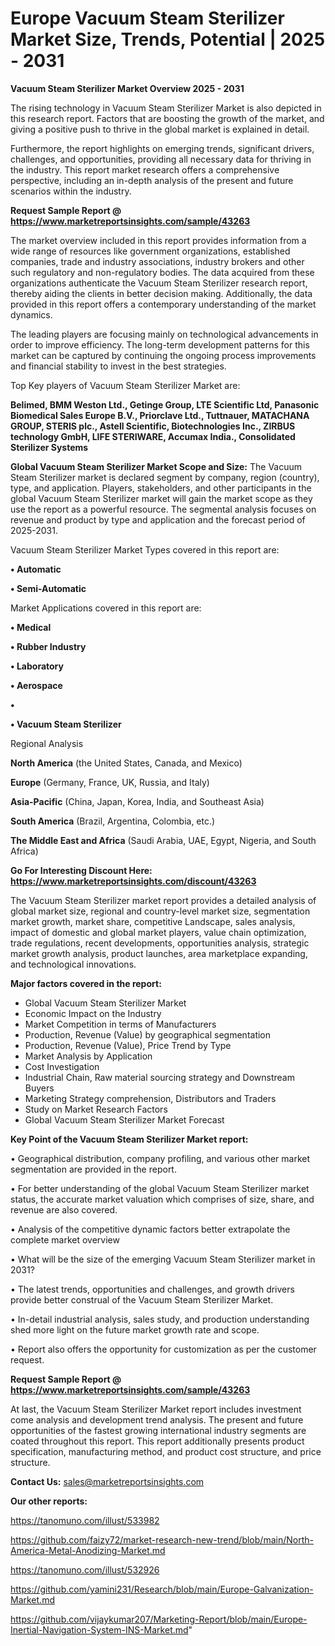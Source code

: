# Europe Vacuum Steam Sterilizer Market Size, Trends, Potential | 2025 - 2031

<Strong> Vacuum Steam Sterilizer Market Overview 2025 - 2031</strong>

The rising technology in Vacuum Steam Sterilizer Market is also depicted in this research report. Factors that are boosting the growth of the market, and giving a positive push to thrive in the global market is explained in detail.

Furthermore, the report highlights on emerging trends, significant drivers, challenges, and opportunities, providing all necessary data for thriving in the industry. This report market research offers a comprehensive perspective, including an in-depth analysis of the present and future scenarios within the industry.

<strong>Request Sample Report @ <a href=https://www.marketreportsinsights.com/sample/43263>https://www.marketreportsinsights.com/sample/43263</a></strong>

The market overview included in this report provides information from a wide range of resources like government organizations, established companies, trade and industry associations, industry brokers and other such regulatory and non-regulatory bodies. The data acquired from these organizations authenticate the Vacuum Steam Sterilizer research report, thereby aiding the clients in better decision making. Additionally, the data provided in this report offers a contemporary understanding of the market dynamics.

The leading players are focusing mainly on technological advancements in order to improve efficiency. The long-term development patterns for this market can be captured by continuing the ongoing process improvements and financial stability to invest in the best strategies.

Top Key players of Vacuum Steam Sterilizer Market are:

<strong>Belimed, BMM Weston Ltd., Getinge Group, LTE Scientific Ltd, Panasonic Biomedical Sales Europe B.V., Priorclave Ltd., Tuttnauer, MATACHANA GROUP, STERIS plc., Astell Scientific, Biotechnologies Inc., ZIRBUS technology GmbH, LIFE STERIWARE, Accumax India., Consolidated Sterilizer Systems</strong>

<strong><b>Global Vacuum Steam Sterilizer Market Scope and Size:</b></strong>
The Vacuum Steam Sterilizer market is declared segment by company, region (country), type, and application. Players, stakeholders, and other participants in the global Vacuum Steam Sterilizer market will gain the market scope as they use the report as a powerful resource. The segmental analysis focuses on revenue and product by type and application and the forecast period of 2025-2031.

Vacuum Steam Sterilizer Market Types covered in this report are:

<strong>•  Automatic

•  Semi-Automatic</strong>

Market Applications covered in this report are:

<strong>•  Medical

•  Rubber Industry

•  Laboratory

•  Aerospace

•  

•  Vacuum Steam Sterilizer</strong> 

Regional Analysis

<strong>North America</strong> (the United States, Canada, and Mexico)

<strong>Europe</strong> (Germany, France, UK, Russia, and Italy)

<strong>Asia-Pacific</strong> (China, Japan, Korea, India, and Southeast Asia)

<strong>South America</strong> (Brazil, Argentina, Colombia, etc.)

<strong>The Middle East and Africa</strong> (Saudi Arabia, UAE, Egypt, Nigeria, and South Africa)

<strong>Go For Interesting Discount Here: <a href=https://www.marketreportsinsights.com/discount/43263>https://www.marketreportsinsights.com/discount/43263</a></strong>

The Vacuum Steam Sterilizer market report provides a detailed analysis of global market size, regional and country-level market size, segmentation market growth, market share, competitive Landscape, sales analysis, impact of domestic and global market players, value chain optimization, trade regulations, recent developments, opportunities analysis, strategic market growth analysis, product launches, area marketplace expanding, and technological innovations.

<strong><b>Major factors covered in the report:</b></strong>
<ul>
  <li>Global Vacuum Steam Sterilizer Market </li>
  <li>Economic Impact on the Industry</li>
  <li>Market Competition in terms of Manufacturers</li>
  <li>Production, Revenue (Value) by geographical segmentation</li>
  <li>Production, Revenue (Value), Price Trend by Type</li>
  <li>Market Analysis by Application</li>
  <li>Cost Investigation</li>
  <li>Industrial Chain, Raw material sourcing strategy and Downstream Buyers</li>
  <li>Marketing Strategy comprehension, Distributors and Traders</li>
  <li>Study on Market Research Factors</li>
  <li>Global Vacuum Steam Sterilizer Market Forecast</li>
</ul>

<strong><b>Key Point of the Vacuum Steam Sterilizer Market report:</b></strong>

• Geographical distribution, company profiling, and various other market segmentation are provided in the report.

• For better understanding of the global Vacuum Steam Sterilizer market status, the accurate market valuation which comprises of size, share, and revenue are also covered.

• Analysis of the competitive dynamic factors better extrapolate the complete market overview

• What will be the size of the emerging Vacuum Steam Sterilizer market in 2031?

• The latest trends, opportunities and challenges, and growth drivers provide better construal of the Vacuum Steam Sterilizer Market.

• In-detail industrial analysis, sales study, and production understanding shed more light on the future market growth rate and scope.

• Report also offers the opportunity for customization as per the customer request.

<strong>Request Sample Report @ <a href=https://www.marketreportsinsights.com/sample/43263>https://www.marketreportsinsights.com/sample/43263</a></strong>

At last, the Vacuum Steam Sterilizer Market report includes investment come analysis and development trend analysis. The present and future opportunities of the fastest growing international industry segments are coated throughout this report. This report additionally presents product specification, manufacturing method, and product cost structure, and price structure.

<strong>Contact Us:</strong>
sales@marketreportsinsights.com

<strong>Our other reports:</strong>

<a href=https://tanomuno.com/illust/533982>https://tanomuno.com/illust/533982</a>

<a href=https://github.com/faizy72/market-research-new-trend/blob/main/North-America-Metal-Anodizing-Market.md>https://github.com/faizy72/market-research-new-trend/blob/main/North-America-Metal-Anodizing-Market.md</a>

<a href=https://tanomuno.com/illust/532926>https://tanomuno.com/illust/532926</a>

<a href=https://github.com/yamini231/Research/blob/main/Europe-Galvanization-Market.md>https://github.com/yamini231/Research/blob/main/Europe-Galvanization-Market.md</a>

<a href=https://github.com/vijaykumar207/Marketing-Report/blob/main/Europe-Inertial-Navigation-System-INS-Market.md>https://github.com/vijaykumar207/Marketing-Report/blob/main/Europe-Inertial-Navigation-System-INS-Market.md</a>"
